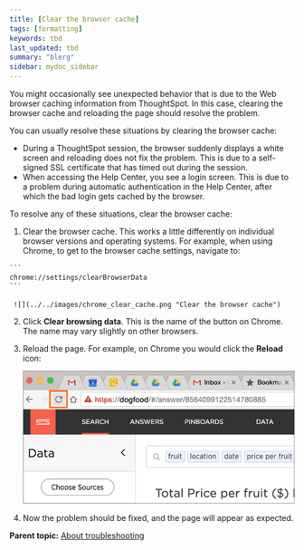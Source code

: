 ```yaml
---
title: [Clear the browser cache]
tags: [formatting]
keywords: tbd
last_updated: tbd
summary: "blerg"
sidebar: mydoc_sidebar
---
```

You might occasionally see unexpected behavior that is due to the Web browser caching information from ThoughtSpot. In this case, clearing the browser cache and reloading the page should resolve the problem.

You can usually resolve these situations by clearing the browser cache:

-   During a ThoughtSpot session, the browser suddenly displays a white screen and reloading does not fix the problem. This is due to a self-signed SSL certificate that has timed out during the session.
-   When accessing the Help Center, you see a login screen. This is due to a problem during automatic authentication in the Help Center, after which the bad login gets cached by the browser.

To resolve any of these situations, clear the browser cache:

1.   Clear the browser cache. This works a little differently on individual browser versions and operating systems. For example, when using Chrome, to get to the browser cache settings, navigate to:

    ```
    chrome://settings/clearBrowserData
    ```

     ![](../../images/chrome_clear_cache.png "Clear the browser cache")

2.   Click **Clear browsing data**. This is the name of the button on Chrome. The name may vary slightly on other browsers.
3.   Reload the page. For example, on Chrome you would click the **Reload** icon:

     ![](../../images/browser_reload.png "Reload the page")

4.   Now the problem should be fixed, and the page will appear as expected.

**Parent topic:** [About troubleshooting](../../admin/troubleshooting/troubleshooting_intro.html)
